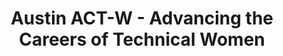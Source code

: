 ---
state: TX
region: Austin
title: Austin ACT-W - Advancing the Careers of Technical Women
event_url: https://act-w.org/
start_date: 2020-05-16
cost: TBD
topics: [ wit ]
---